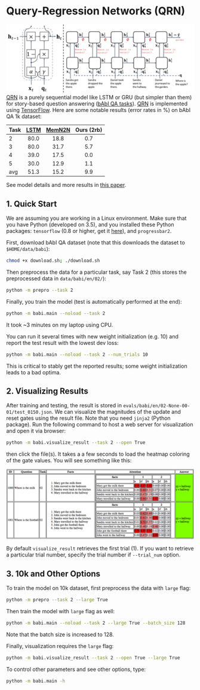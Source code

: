 # Query-Regression Networks (QRN)
![Teaser figure for QRN](assets/teaser.png)
[QRN][qrn] is a purely sequential model like LSTM or GRU (but simpler than them) for story-based question answering ([bAbI QA tasks][babi]).
[QRN][qrn] is implemented using [TensorFlow][tensorflow].
Here are some notable results (error rates in %) on bAbI QA 1k dataset:

| Task | [LSTM][lstm] | [MemN2N][memn2n] | Ours (2rb) |
| ---- |:------------:|:----------------:|:----------:|
| 2    | 80.0         | 18.8             | 0.7        |
| 3    | 80.0         | 31.7             | 5.7        |
| 4    | 39.0         | 17.5             | 0.0        |
| 5    | 30.0         | 12.9             | 1.1        |
| avg  | 51.3         | 15.2             | 9.9        |

See model details and more results in [this paper][qrn].

## 1. Quick Start
We are assuming you are working in a Linux environment. 
Make sure that you have Python (developed on 3.5), and you installed these Python packages: `tensorflow` (0.8 or higher, get it [here][tensorflow]), and `progressbar2`.

First, download bAbI QA dataset (note that this downloads the dataset to `$HOME/data/babi`):

```bash
chmod +x download.sh; ./download.sh 
```

Then preprocess the data for a particular task, say Task 2 (this stores the preprocessed data in `data/babi/en/02/`):
```bash
python -m prepro --task 2
```

Finally, you train the model (test is automatically performed at the end):
```bash
python -m babi.main --noload --task 2
```
It took ~3 minutes on my laptop using CPU.

You can run it several times with new weight initialization (e.g. 10) and report the test result with the lowest dev loss:
```bash
python -m babi.main --noload --task 2 --num_trials 10
```
This is critical to stably get the reported results; some weight initialization leads to a bad optima.

## 2. Visualizing Results
After training and testing, the result is stored in `evals/babi/en/02-None-00-01/test_0150.json`.
We can visualize the magnitudes of the update and reset gates using the result file.
Note that you need `jinja2` (Python package).
Run the following command to host a web server for visualization and open it via browser:

```bash
python -m babi.visualize_result --task 2 --open True
```

then click the file(s). It takes a a few seconds to load the heatmap coloring of the gate values.
You will see something like this:

![visualization](assets/vis.png)

By default `visualize_result` retrieves the first trial (1).
If you want to retrieve a particular trial number, specify the trial number if `--trial_num` option.


## 3. 10k and Other Options
To train the model on 10k dataset, first preprocess the data with `large` flag:
```bash
python -m prepro --task 2 --large True
```

Then train the model with `large` flag as well:
```bash
python -m babi.main --noload --task 2 --large True --batch_size 128
```
Note that the batch size is increased to 128.

Finally, visualization requires the `large`  flag:
```bash
python -m babi.visualize_result --task 2 --open True --large True
```

To control other parameters and see other options, type:
```bash
python -m babi.main -h
```

[qrn]: http://arxiv.org/abs/1606.04582
[babi]: http://arxiv.org/abs/1502.05698
[lstm]: http://arxiv.org/abs/1502.05698 
[memn2n]: http://arxiv.org/abs/1503.08895
[tensorflow]: https://www.tensorflow.org/
